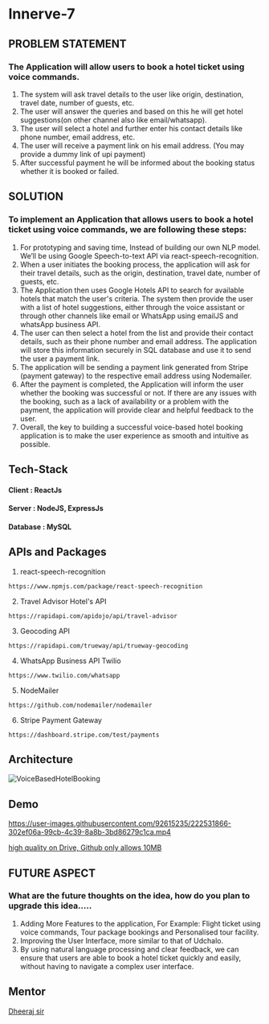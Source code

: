 # Innerve-7 

## PROBLEM STATEMENT

### The Application will allow users to book a hotel ticket using voice commands.

1) The system will ask travel details to the user like origin, destination, travel date, number of guests, etc.
2) The user will answer the queries and based on this he will get hotel suggestions(on other channel also like email/whatsapp).
3) The user will select a hotel and further enter his contact details like phone number, email address, etc.
4) The user will receive a payment link on his email address. (You may provide a dummy link of upi payment)
5) After successful payment he will be informed about the booking status whether it is booked or failed.

## SOLUTION

### To implement an Application that allows users to book a hotel ticket using voice commands, we are following these steps:

1) For prototyping and saving time, Instead of building our own NLP model. We’ll be using Google Speech-to-text API via react-speech-recognition.
2) When a user initiates the booking process, the application will ask for their travel details, such as the origin, destination, travel date, number of guests, etc.
3) The Application then uses Google Hotels API to search for available hotels that match the user's criteria. The system then provide the user with a list of hotel suggestions, either through the voice assistant or through other channels like email or WhatsApp using emailJS and whatsApp business API.
4) The user can then select a hotel from the list and provide their contact details, such as their phone number and email address. The application will store this information securely in SQL database and use it to send the user a payment link.
5) The application will be sending a payment link generated from Stripe (payment gateway) to the respective email address using Nodemailer.
6) After the payment is completed, the Application will inform the user whether the booking was successful or not. If there are any issues with the booking, such as a lack of availability or a problem with the payment, the application will provide clear and helpful feedback to the user.
7) Overall, the key to building a successful voice-based hotel booking application is to make the user experience as smooth and intuitive as possible.

## Tech-Stack

#### Client : ReactJs

#### Server : NodeJS, ExpressJs

#### Database : MySQL

## APIs and Packages 

1) react-speech-recognition
```
https://www.npmjs.com/package/react-speech-recognition
```
2) Travel Advisor Hotel's API
```
https://rapidapi.com/apidojo/api/travel-advisor
```
3) Geocoding API 
```
https://rapidapi.com/trueway/api/trueway-geocoding
```
4) WhatsApp Business API Twilio
```
https://www.twilio.com/whatsapp
```
5) NodeMailer 
```
https://github.com/nodemailer/nodemailer
```
6) Stripe Payment Gateway
```
https://dashboard.stripe.com/test/payments
```

## Architecture

![VoiceBasedHotelBooking](https://user-images.githubusercontent.com/92615235/219964249-89f4c8cf-4de7-4749-bc1a-906d0635e7ff.png)

## Demo
https://user-images.githubusercontent.com/92615235/222531866-302ef06a-99cb-4c39-8a8b-3bd86279c1ca.mp4

[high quality on Drive, Github only allows 10MB](https://drive.google.com/file/d/1hiZi5aoRRkSR02evZzqXCol3aMxojldB/view?usp=sharing)

## FUTURE ASPECT

### What are the future thoughts on the idea, how do you plan to upgrade this idea…..

1) Adding More Features to the application, For Example: Flight ticket using voice commands, Tour package bookings and Personalised tour facility.
2) Improving the User Interface, more similar to that of Udchalo.
3) By using natural language processing and clear feedback, we can ensure that users are able to book a hotel ticket quickly and easily, without having to navigate a complex user interface.

## Mentor
[Dheeraj sir](https://github.com/dheeraj120501)
